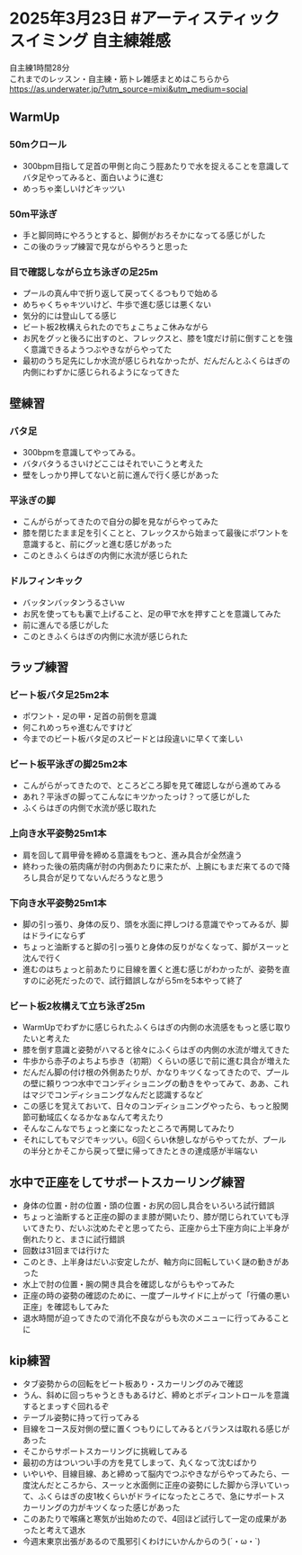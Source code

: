 # 2025年3月23日 #アーティスティックスイミング 自主練雑感
自主練1時間28分  
これまでのレッスン・自主練・筋トレ雑感まとめはこちらから  
https://as.underwater.jp/?utm_source=mixi&utm_medium=social  
## WarmUp
### 50mクロール
- 300bpm目指して足首の甲側と向こう脛あたりで水を捉えることを意識してバタ足やってみると、面白いように進む
- めっちゃ楽しいけどキッツい
### 50m平泳ぎ
- 手と脚同時にやろうとすると、脚側がおろそかになってる感じがした
- この後のラップ練習で見ながらやろうと思った
### 目で確認しながら立ち泳ぎの足25m
- プールの真ん中で折り返して戻ってくるつもりで始める
- めちゃくちゃキツいけど、牛歩で進む感じは悪くない
- 気分的には登山してる感じ
- ビート板2枚構えられたのでちょこちょこ休みながら
- お尻をグッと後ろに出すのと、フレックスと、膝を1度だけ前に倒すことを強く意識できるようつぶやきながらやってた
- 最初のうち足先にしか水流が感じられなかったが、だんだんとふくらはぎの内側にわずかに感じられるようになってきた
## 壁練習
### バタ足
- 300bpmを意識してやってみる。
- バタバタうるさいけどここはそれでいこうと考えた
- 壁をしっかり押してないと前に進んで行く感じがあった
### 平泳ぎの脚
- こんがらがってきたので自分の脚を見ながらやってみた
- 膝を閉じたまま足を引くことと、フレックスから始まって最後にポワントを意識すると、前にグッと進む感じがあった
- このときふくらはぎの内側に水流が感じられた
### ドルフィンキック
- バッタンバッタンうるさいｗ
- お尻を使ってもも裏で上げること、足の甲で水を押すことを意識してみた
- 前に進んでる感じがした
- このときふくらはぎの内側に水流が感じられた
## ラップ練習
### ビート板バタ足25m2本
- ポワント・足の甲・足首の前側を意識
- 何これめっちゃ進むんですけど
- 今までのビート板バタ足のスピードとは段違いに早くて楽しい
### ビート板平泳ぎの脚25m2本
- こんがらがってきたので、ところどころ脚を見て確認しながら進めてみる
- あれ？平泳ぎの脚ってこんなにキツかったっけ？って感じがした
- ふくらはぎの内側で水流が感じ取れた
### 上向き水平姿勢25m1本
- 肩を回して肩甲骨を締める意識をもつと、進み具合が全然違う
- 終わった後の筋肉痛が肘の内側あたりに来たが、上腕にもまだ来てるので降ろし具合が足りてないんだろうなと思う
### 下向き水平姿勢25m1本
- 脚の引っ張り、身体の反り、頭を水面に押しつける意識でやってみるが、脚はドライにならず
- ちょっと油断すると脚の引っ張りと身体の反りがなくなって、脚がスーッと沈んで行く
- 進むのはちょっと前あたりに目線を置くと進む感じがわかったが、姿勢を直すのに必死だったので、試行錯誤しながら5mを5本やって終了
### ビート板2枚構えて立ち泳ぎ25m
- WarmUpでわずかに感じられたふくらはぎの内側の水流感をもっと感じ取りたいと考えた
- 膝を倒す意識と姿勢がハマると徐々にふくらはぎの内側の水流が増えてきた
- 牛歩から赤子のよちよち歩き（初期）くらいの感じで前に進む具合が増えた
- だんだん脚の付け根の外側あたりが、かなりキツくなってきたので、プールの壁に頼りつつ水中でコンディショニングの動きをやってみて、ああ、これはマジでコンディショニングなんだと認識するなど
- この感じを覚えておいて、日々のコンディショニングやったら、もっと股関節可動域広くなるかなぁなんて考えたり
- そんなこんなでちょっと楽になったところで再開してみたり
- それにしてもマジでキッツい。6回くらい休憩しながらやってたが、プールの半分とかそこから戻って壁に帰ってきたときの達成感が半端ない
## 水中で正座をしてサポートスカーリング練習
- 身体の位置・肘の位置・頭の位置・お尻の回し具合をいろいろ試行錯誤
- ちょっと油断すると正座の脚のまま膝が開いたり、膝が閉じられていても浮いてきたり、だいぶ沈めたぞと思ってたら、正座から土下座方向に上半身が倒れたりと、まさに試行錯誤
- 回数は31回までは行けた
- このとき、上半身はだいぶ安定したが、軸方向に回転していく謎の動きがあった
- 水上で肘の位置・腕の開き具合を確認しながらもやってみた
- 正座の時の姿勢の確認のために、一度プールサイドに上がって「行儀の悪い正座」を確認もしてみた
- 退水時間が迫ってきたので消化不良ながらも次のメニューに行ってみることに
## kip練習
- タブ姿勢からの回転をビート板あり・スカーリングのみで確認
- うん、斜めに回っちゃうときもあるけど、締めとボディコントロールを意識するとまっすぐ回れるぞ
- テーブル姿勢に持って行ってみる
- 目線をコース反対側の壁に置くつもりにしてみるとバランスは取れる感じがあった
- そこからサポートスカーリングに挑戦してみる
- 最初の方はついつい手の方を見てしまって、丸くなって沈むばかり
- いやいや、目線目線、あと締めって脳内でつぶやきながらやってみたら、一度沈んだところから、スーッと水面側に正座の姿勢にした脚から浮いていって、ふくらはぎの皮1枚くらいがドライになったところで、急にサポートスカーリングの力がキツくなった感じがあった
- このあたりで喉痛と寒気が出始めたので、4回ほど試行して一定の成果があったと考えて退水
- 今週末東京出張があるので風邪引くわけにいかんからのう(´・ω・`)